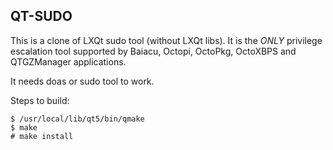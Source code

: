## QT-SUDO

This is a clone of LXQt sudo tool (without LXQt libs). It is the *ONLY* privilege escalation tool supported by Baiacu, Octopi, OctoPkg, OctoXBPS and QTGZManager applications.

It needs doas or sudo tool to work.

Steps to build:

```
$ /usr/local/lib/qt5/bin/qmake
$ make
# make install
```
